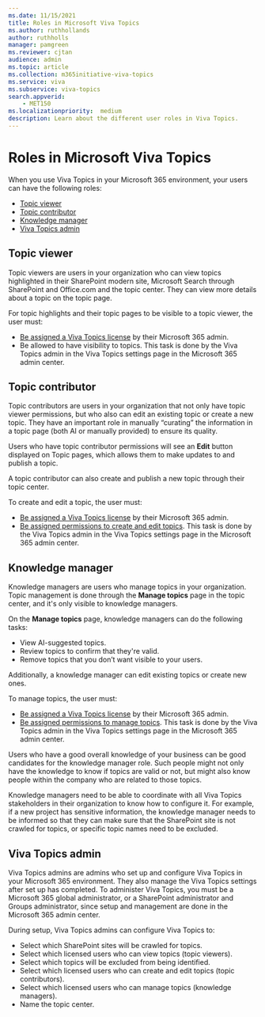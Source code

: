 ```yaml
---
ms.date: 11/15/2021
title: Roles in Microsoft Viva Topics
ms.author: ruthhollands
author: ruthholls
manager: pamgreen
ms.reviewer: cjtan
audience: admin
ms.topic: article
ms.collection: m365initiative-viva-topics
ms.service: viva 
ms.subservice: viva-topics 
search.appverid:
    - MET150  
ms.localizationpriority:  medium
description: Learn about the different user roles in Viva Topics.
---
```


# Roles in Microsoft Viva Topics

When you use Viva Topics in your Microsoft 365 environment, your users can have the following roles:

- [Topic viewer](#topic-viewer)
- [Topic contributor](#topic-contributor)
- [Knowledge manager](#knowledge-manager)
- [Viva Topics admin](#viva-topics-admin)

## Topic viewer

Topic viewers are users in your organization who can view topics highlighted in their SharePoint modern site, Microsoft Search through SharePoint and Office.com and the topic center. They can view more details about a topic on the topic page. 

For topic highlights and their topic pages to be visible to a topic viewer, the user must:

- [Be assigned a Viva Topics license](./set-up-topic-experiences.md#assign-licenses) by their Microsoft 365 admin.
- Be allowed to have visibility to topics. This task is done by the Viva Topics admin in the Viva Topics settings page in the Microsoft 365 admin center.

## Topic contributor

Topic contributors are users in your organization that not only have topic viewer permissions, but who also can edit an existing topic or create a new topic. They have an important role in manually “curating” the information in a topic page (both AI or manually provided) to ensure its quality.

Users who have topic contributor permissions will see an **Edit** button displayed on Topic pages, which allows them to make updates to and publish a topic.

A topic contributor can also create and publish a new topic through their topic center.

To create and edit a topic, the user must:

- [Be assigned a Viva Topics license](./set-up-topic-experiences.md#assign-licenses) by their Microsoft 365 admin.
- [Be assigned permissions to create and edit topics](./topic-experiences-user-permissions.md). This task is done by the Viva Topics admin in the Viva Topics settings page in the Microsoft 365 admin center.

## Knowledge manager

Knowledge managers are users who manage topics in your organization.  Topic management is done through the **Manage topics** page in the topic center, and it's only visible to knowledge managers.

On the **Manage topics** page, knowledge managers can do the following tasks:

- View AI-suggested topics.
- Review topics to confirm that they're valid.
- Remove topics that you don’t want visible to your users.

Additionally, a knowledge manager can edit existing topics or create new ones.

To manage topics, the user must:

- [Be assigned a Viva Topics license](./set-up-topic-experiences.md#assign-licenses) by their Microsoft 365 admin.
- [Be assigned permissions to manage topics](./topic-experiences-user-permissions.md). This task is done by the Viva Topics admin in the Viva Topics settings page in the Microsoft 365 admin center.

Users who have a good overall knowledge of your business can be good candidates for the knowledge manager role. Such people might not only have the knowledge to know if topics are valid or not, but might also know people within the company who are related to those topics.

Knowledge managers need to be able to coordinate with all Viva Topics stakeholders in their organization to know how to configure it. For example, if a new project has sensitive information, the knowledge manager needs to be informed so that they can make sure that the SharePoint site is not crawled for topics, or specific topic names need to be excluded.

## Viva Topics admin

Viva Topics admins are admins who set up and configure Viva Topics in your Microsoft 365 environment. They also manage the Viva Topics settings after set up has completed. To administer Viva Topics, you must be a Microsoft 365 global administrator, or a SharePoint administrator and Groups administrator, since setup and management are done in the Microsoft 365 admin center.

During setup, Viva Topics admins can configure Viva Topics to:

- Select which SharePoint sites will be crawled for topics.
- Select which licensed users who can view topics (topic viewers).
- Select which topics will be excluded from being identified.
- Select which licensed users who can create and edit topics (topic contributors).
- Select which licensed users who can manage topics (knowledge managers).
- Name the topic center.



